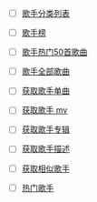 * [ ] [歌手分类列表](https://neteasecloudmusicapi.vercel.app/#/?id=歌手分类列表)
* [ ] [歌手榜](https://neteasecloudmusicapi.vercel.app/#/?id=歌手榜)
* [ ] [歌手热门50首歌曲](https://neteasecloudmusicapi.vercel.app/#/?id=歌手热门50首歌曲)
* [ ] [歌手全部歌曲](https://neteasecloudmusicapi.vercel.app/#/?id=歌手全部歌曲)
* [ ] [获取歌手单曲](https://neteasecloudmusicapi.vercel.app/#/?id=获取歌手单曲)
* [ ] [获取歌手 mv](https://neteasecloudmusicapi.vercel.app/#/?id=获取歌手-mv)
* [ ] [获取歌手专辑](https://neteasecloudmusicapi.vercel.app/#/?id=获取歌手专辑)
* [ ] [获取歌手描述](https://neteasecloudmusicapi.vercel.app/#/?id=获取歌手描述)
* [ ] [获取相似歌手](https://neteasecloudmusicapi.vercel.app/#/?id=获取相似歌手)
* [ ] [热门歌手](https://neteasecloudmusicapi.vercel.app/#/?id=热门歌手)

